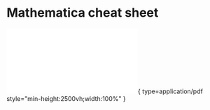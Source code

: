 # Mathematica cheat sheet



![](./mmanotes.pdf){ type=application/pdf style="min-height:2500vh;width:100%" }


